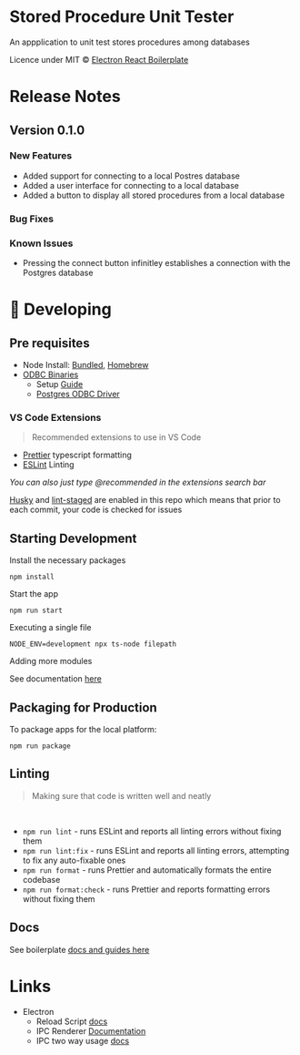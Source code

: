 # Stored Procedure Unit Tester

An appplication to unit test stores procedures among databases

Licence under MIT © [Electron React Boilerplate](https://github.com/electron-react-boilerplate)

# Release Notes

## Version 0.1.0

### New Features
 * Added support for connecting to a local Postres database
 * Added a user interface for connecting to a local database
 * Added a button to display all stored procedures from a local database
 
### Bug Fixes
### Known Issues
 * Pressing the connect button infinitley establishes a connection with the Postgres database

# 🚀 Developing

## Pre requisites

- Node Install: [Bundled](https://nodejs.org/en/download/), [Homebrew](https://formulae.brew.sh/formula/node)
- [ODBC Binaries](https://www.npmjs.com/package/odbc)
  - Setup [Guide](https://exploratory.io/note/exploratory/How-to-set-up-ODBC-in-Mac-unixodbc-lQz2Fnp7)
  - [Postgres ODBC Driver](https://formulae.brew.sh/formula/psqlodbc)

### VS Code Extensions

> Recommended extensions to use in VS Code

- [Prettier](https://marketplace.visualstudio.com/items?itemName=esbenp.prettier-vscode) typescript formatting
- [ESLint](https://marketplace.visualstudio.com/items?itemName=dbaeumer.vscode-eslint) Linting

_You can also just type @recommended in the extensions search bar_

[Husky](https://www.npmjs.com/package/husky) and [lint-staged](https://github.com/okonet/lint-staged) are enabled in this repo which means that prior to each commit, your code is checked for issues

## Starting Development

Install the necessary packages

```
npm install
```

Start the app

```
npm run start
```

Executing a single file

```
NODE_ENV=development npx ts-node filepath
```

Adding more modules

See documentation [here](https://electron-react-boilerplate.js.org/docs/adding-dependencies)

## Packaging for Production

To package apps for the local platform:

```
npm run package
```

## Linting

> Making sure that code is written well and neatly

<br>

- `npm run lint` - runs ESLint and reports all linting errors without fixing them
- `npm run lint:fix` - runs ESLint and reports all linting errors, attempting to fix any auto-fixable ones
- `npm run format` - runs Prettier and automatically formats the entire codebase
- `npm run format:check` - runs Prettier and reports formatting errors without fixing them

## Docs

See boilerplate [docs and guides here](https://electron-react-boilerplate.js.org/docs/installation)


# Links

- Electron
  - Reload Script [docs](https://www.electronjs.org/docs/latest/tutorial/process-model#preload-scripts)
  - IPC Renderer [Documentation](https://www.electronjs.org/docs/latest/api/ipc-renderer)
  - IPC two way usage [docs](https://www.electronjs.org/docs/latest/tutorial/ipc#pattern-2-renderer-to-main-two-way)
